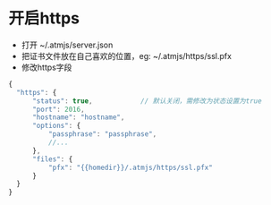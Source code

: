 # 开启https
* 打开 ~/.atmjs/server.json
* 把证书文件放在自己喜欢的位置，eg: ~/.atmjs/https/ssl.pfx
* 修改https字段
```javascript
{
  "https": {
      "status": true,            // 默认关闭，需修改为状态设置为true
      "port": 2016,
      "hostname": "hostname",
      "options": {
          "passphrase": "passphrase",
          //...
      },
      "files": {
          "pfx": "{{homedir}}/.atmjs/https/ssl.pfx"
      }
  }
}
```


